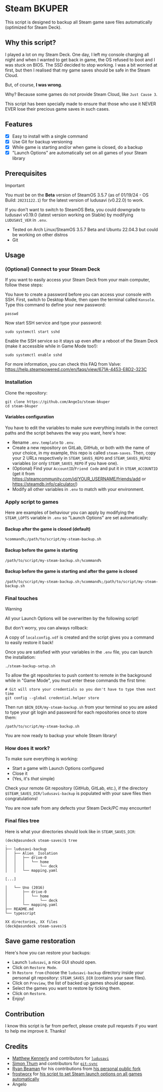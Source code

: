# Steam BKUPER
This script is designed to backup all Steam game save files automatically (optimized for Steam Deck).

## Why this script?
I played a lot on my Steam Deck. One day, I left my console charging all night and when I wanted to get back in game, the OS refused to boot and I was stuck on BIOS. The SSD decided to stop working.
I was a bit worried at first, but then I realised that my game saves should be safe in the Steam Cloud.

But, of course, **I was wrong**.

Why? Because some games do not provide Steam Cloud, like `Just Cause 3`.

This script has been specially made to ensure that those who use it NEVER EVER lose their precious game saves in such cases.

## Features
- [x] Easy to install with a single command
- [x] Use Git for backup versioning
- [x] While game is starting and/or when game is closed, do a backup
- [x] "Launch Options" are automatically set on all games of your Steam library

## Prerequisites
> [!IMPORTANT]
> You must be on the **Beta** version of SteamOS 3.5.7 (as of 01/19/24 - OS Build: `20231122.1`) for the latest version of ludusavi (v0.22.0) to work.
>
> If you don't want to switch to SteamOS Beta, you could downgrade to ludusavi v0.19.0 (latest version working on Stable) by modifying `LUDUSAVI_VER` in `.env`.

- Tested on Arch Linux/SteamOS 3.5.7 Beta and Ubuntu 22.04.3 but could be working on other distros
- Git

## Usage
### (Optional) Connect to your Steam Deck
If you want to easily access your Steam Deck from your main computer, follow these steps:

You have to create a password before you can access your console with SSH.
First, switch to Desktop Mode, then open the terminal called `Konsole`.
Type this command to define your new password:
```
passwd
```
Now start SSH service and type your password:
```
sudo systemctl start sshd
```
Enable the SSH service so it stays up even after a reboot of the Steam Deck (make it accessible while in Game Mode too!):
```
sudo systemctl enable sshd
```
For more information, you can check this FAQ from Valve: https://help.steampowered.com/en/faqs/view/671A-4453-E8D2-323C

### Installation
Clone the repository:
```
git clone https://github.com/AngeIo/steam-bkuper
cd steam-bkuper
```

#### Variables configuration
You have to edit the variables to make sure everything installs in the correct paths and the script behaves the way you want, here's how:

- Rename `.env.template` to `.env`.
- Create a new repository on GitLab, GitHub, or both with the name of your choice, in my example, this repo is called `steam-saves`. Then, copy your 2 URLs respectively in `STEAM_SAVES_REPO` and `STEAM_SAVES_REPO2` variables (or only `STEAM_SAVES_REPO` if you have one).
- (Optional) Find your `AccountID`/`Friend Code` and put it in `STEAM_ACCOUNTID` (get it from https://steamcommunity.com/id/YOUR_USERNAME/friends/add or https://steamdb.info/calculator/)
- Modify all other variables in `.env` to match with your environment.

### Apply script to games
Here are examples of behaviour you can apply by modifying the `STEAM_LOPTS` variable in `.env` so "Launch Options" are set automatically:

#### Backup after the game is closed (default)
```
%command%;/path/to/script/my-steam-backup.sh
```

#### Backup before the game is starting
```
/path/to/script/my-steam-backup.sh;%command%
```

#### Backup before the game is starting and after the game is closed
```
/path/to/script/my-steam-backup.sh;%command%;/path/to/script/my-steam-backup.sh
```

### Final touches
> [!WARNING]
> All your Launch Options will be overwritten by the following script!
>
> But don't worry, you can always rollback:
>
> A copy of `localconfig.vdf` is created and the script gives you a command to easily restore it back!

Once you are satisfied with your variables in the `.env` file, you can launch the installation:
```
./steam-backup-setup.sh
```
To allow the git repositories to push content to remote in the background while in "Game Mode", you must enter these commands the first time:
```
# Git will store your credentials so you don't have to type them next time
git config --global credential.helper store
```
Then run `$BIN_DIR/my-steam-backup.sh` from your terminal so you are asked to type your git login and password for each repositories once to store them:
```
/path/to/script/my-steam-backup.sh
```
You are now ready to backup your whole Steam library!

### How does it work?
To make sure everything is working:
- Start a game with Launch Options configured
- Close it
- (Yes, it's _that_ simple)

Check your remote Git repository (GitHub, GitLab, etc.), if the directory `$STEAM_SAVES_DIR/ludusavi-backup` is populated with your save files then congratulations!

You are now safe from any defects your Steam Deck/PC may encounter!

### Final files tree
Here is what your directories should look like in `STEAM_SAVES_DIR`:
```
(deck@asundeck steam-saves)$ tree
.
├── ludusavi-backup
│   ├── Alien_ Isolation
│   │   ├── drive-0
│   │   │   └── home
│   │   │       └── deck
│   │   └── mapping.yaml

[...]

│   └── Uno (2016)
│       ├── drive-0
│       │   └── home
│       │       └── deck
│       └── mapping.yaml
├── README.md
└── typescript

XX directories, XX files
(deck@asundeck steam-saves)$
```

## Save game restoration
Here's how you can restore your backups:
- Launch `ludusavi`, a nice GUI should open.
- Click on `Restore Mode`.
- In `Restore from` choose the `ludusavi-backup` directory inside your personal git repository: `STEAM_SAVES_DIR` (contains your save files).
- Click on `Preview`, the list of backed up games should appear.
- Select the games you want to restore by ticking them.
- Click on `Restore`.
- Enjoy!

## Contribution
I know this script is far from perfect, please create pull requests if you want to help me improve it. Thanks!

## Credits
- [Matthew Kennerly](https://github.com/mtkennerly) and contributors for [`ludusavi`](https://github.com/mtkennerly/ludusavi)
- [Simon Thum](https://github.com/simonthum) and contributors for [`git-sync`](https://github.com/simonthum/git-sync)
- [Ryan Beaman](https://github.com/WisdomWolf) for his contributions from [his personal public fork](https://github.com/WisdomWolf/steam-bkuper)
- [frostworx](https://github.com/frostworx) for [his script to set Steam launch options on all games automatically](https://github.com/FeralInteractive/gamemode/issues/177)
- Angelo
